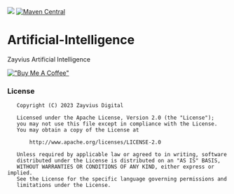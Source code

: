[![](https://jitpack.io/v/zayviusdigital/Artificial-Intelligence.svg)](https://jitpack.io/#zayviusdigital/Artificial-Intelligence)
[![Maven Central](https://img.shields.io/maven-central/v/com.zayviusdigital/artificialintelligence.svg?label=Maven%20Central)](https://search.maven.org/search?q=g:%22com.zayviusdigital%22%20AND%20a:%22artificialintelligence%22)
# Artificial-Intelligence
Zayvius Artificial Intelligence


[!["Buy Me A Coffee"](https://www.buymeacoffee.com/assets/img/custom_images/orange_img.png)](https://www.buymeacoffee.com/zayviusdigital)

### License
```
   Copyright (C) 2023 Zayvius Digital

   Licensed under the Apache License, Version 2.0 (the "License");
   you may not use this file except in compliance with the License.
   You may obtain a copy of the License at

       http://www.apache.org/licenses/LICENSE-2.0

   Unless required by applicable law or agreed to in writing, software
   distributed under the License is distributed on an "AS IS" BASIS,
   WITHOUT WARRANTIES OR CONDITIONS OF ANY KIND, either express or implied.
   See the License for the specific language governing permissions and
   limitations under the License.
```
